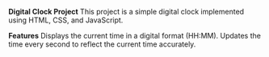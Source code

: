 **Digital Clock Project**
This project is a simple digital clock implemented using HTML, CSS, and JavaScript.

**Features**
Displays the current time in a digital format (HH:MM).
Updates the time every second to reflect the current time accurately.
